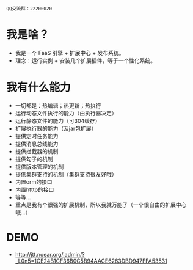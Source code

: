 ` QQ交流群：22200020 `


# 我是啥？
* 我是一个 FaaS 引擎 + 扩展中心 + 发布系统。
* 理念：运行实例 + 安装几个扩展插件，等于一个性化系统。

# 我有什么能力
* 一切都是：热编辑；热更新；热执行
* 运行动态文件执行的能力（由执行器决定）
* 运行静态文件的能力（可304缓存）
* 扩展执行器的能力（及jar包扩展）
* 提供定时任务能力
* 提供消息总线能力
* 提供拦截器的机制
* 提供勾子的机制
* 提供版本管理的机制
* 提供集群支持的机制（集群支持很友好哦）
* 内置orm的接口
* 内置htttp的接口
* 等等...
* 重点是我有个很强的扩展机制，所以我就万能了（一个很自由的扩展中心哦...）

# DEMO
* http://jtt.noear.org/.admin/?_L0n5=1CE24B1CF36B0C5B94AACE6263DBD947FFA53531

